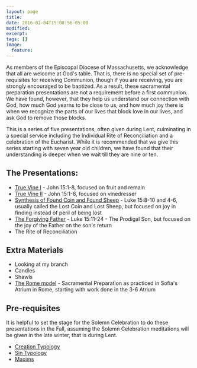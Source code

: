 ```yaml
---
layout: page
title:
date: 2016-02-04T15:08:56-05:00
modified:
excerpt:
tags: []
image:
  feature:
---
```


As members of the Episcopal Diocese of Massachusetts, we acknowledge that all are welcome at God's table. That is, there is no special set of pre-requisites for receiving Communion, though if you are receiving, you are strongly encouraged to be baptized. As a result, these sacramental preparation presentations are not a requirement before a first communion. We have found, however, that they help us understand our connection with God, how much God yearns to be close to us, and how much joy there is when we recognize the parts of our lives that block love in our lives, and ask God to remove those blocks.

This is a series of five presentations, often given during Lent, culminating in a special service including the Individual Rite of Reconciliation and a celebration of the Eucharist. While it is recommended that we give this series starting with seven year old children, we have found that their understanding is deeper when we wait till they are nine or ten.

## The Presentations:

* [True Vine I](TrueVineI) - John 15:1-8, focused on fruit and remain
* [True Vine II](TrueVineII) - John 15:1-8, focused on vinedresser
* [Synthesis of Found Coin and Found Sheep](FoundCoinSheep) - Luke 15:8-10 and 4-6, usually called the Lost Coin and Lost Sheep, but focused on joy in finding instead of peril of being lost
* [The Forgiving Father](ForgivingFather) - Luke 15:11-24 - The Prodigal Son, but focused  on the joy of the Father on the son's return
* The Rite of Reconciliation

## Extra Materials

* Looking at my branch
* Candles
* Shawls
* [The Rome model](RomeModel) - Sacramental Preparation as practiced in Sofia's Atrium in Rome, starting with work done in the 3-6 Atrium

## Pre-requisites

It is helpful to set the stage for the Solemn Celebration to do these presentations in the Fall, assuming the Solemn Celebration meditations will be given in the late winter, that is during Lent.

* [Creation Typology](../Atrium3/Typology/Creation)
* [Sin Typology](../Atriuim3/Typology/Sin)
* [Maxims](../Atruim3/Typology/Maxims)
